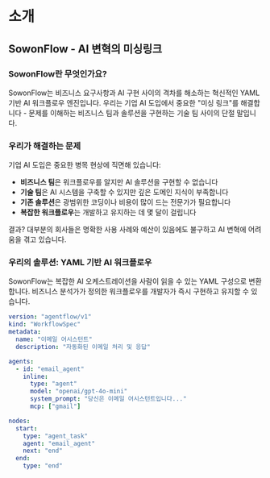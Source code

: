 # 소개

## SowonFlow - AI 변혁의 미싱링크

### SowonFlow란 무엇인가요?

SowonFlow는 비즈니스 요구사항과 AI 구현 사이의 격차를 해소하는 혁신적인 YAML 기반 AI 워크플로우 엔진입니다. 우리는 기업 AI 도입에서 중요한 "미싱 링크"를 해결합니다 - 문제를 이해하는 비즈니스 팀과 솔루션을 구현하는 기술 팀 사이의 단절 말입니다.

### 우리가 해결하는 문제

기업 AI 도입은 중요한 병목 현상에 직면해 있습니다:

* **비즈니스 팀**은 워크플로우를 알지만 AI 솔루션을 구현할 수 없습니다
* **기술 팀**은 AI 시스템을 구축할 수 있지만 깊은 도메인 지식이 부족합니다
* **기존 솔루션**은 광범위한 코딩이나 비용이 많이 드는 전문가가 필요합니다
* **복잡한 워크플로우**는 개발하고 유지하는 데 몇 달이 걸립니다

결과? 대부분의 회사들은 명확한 사용 사례와 예산이 있음에도 불구하고 AI 변혁에 어려움을 겪고 있습니다.

### 우리의 솔루션: YAML 기반 AI 워크플로우

SowonFlow는 복잡한 AI 오케스트레이션을 사람이 읽을 수 있는 YAML 구성으로 변환합니다. 비즈니스 분석가가 정의한 워크플로우를 개발자가 즉시 구현하고 유지할 수 있습니다.

```yaml
version: "agentflow/v1"
kind: "WorkflowSpec"
metadata:
  name: "이메일 어시스턴트"
  description: "자동화된 이메일 처리 및 응답"

agents:
  - id: "email_agent"
    inline:
      type: "agent"
      model: "openai/gpt-4o-mini"
      system_prompt: "당신은 이메일 어시스턴트입니다..."
      mcp: ["gmail"]

nodes:
  start:
    type: "agent_task"
    agent: "email_agent"
    next: "end"
  end:
    type: "end"
```

